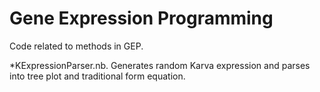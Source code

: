# Gene Expression Programming

Code related to methods in GEP.

  *KExpressionParser.nb.
  Generates random Karva expression and parses into tree plot and traditional form equation.

